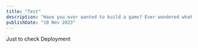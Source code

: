 ```yaml
---
title: "Test"
description: "Have you ever wanted to build a game? Ever wondered what it takes to make a game? Well, follow me setting up my dev environemnt for OpenGL."
publishDate: "10 Nov 2023"
---
```


Just to check Deployment
